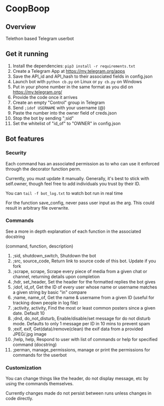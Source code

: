 # CoopBoop

## Overview
Telethon based Telegram userbot

## Get it running
1. Install the dependencies: `pip3 install -r requirements.txt`
2. Create a Telegram App at https://my.telegram.org/apps
3. Save the API_id and API_hash to their associated fields in config.json
4. Launch bot with `python cb.py` on Linux or `py cb.py` on Windows
5. Put in your phone number in the same format as you did on https://my.telegram.org/
6. Provide the code once it arrives
7. Create an empty "Control" group in Telegram
8. Send `;idof USERNAME` with your username (@)
9. Paste the number into the owner field of creds.json
10. Stop the bot by sending ";sid"
11. Set the whitelist of "id_of" to "OWNER" in config.json

## Bot features
### Security
Each command has an associated permission as to who can use it enforced through the decorator function perm.

Currently, you must update it manually. Generally, it's best to stick with self.owner, though feel free to add individuals you trust by their ID.

You can `tail -f bot_log.txt` to watch bot run in real time

For the function save_config, never pass user input as the arg. This could result in arbitrary file overwrite.

### Commands
See a more in depth explanation of each function in the associated docstring

(command, function, description)
1. ;sid, shutdown_switch, Shutdown the bot
2. ;src, source_code, Return link to source code of this bot. Update if you fork
3. ;scrape, scrape, Scrape every piece of media from a given chat or channel, returning details upon completion
4. ;hdr, set_header, Set the header for the formatted replies the bot gives
5. ;idof, id_of, Get the ID of every user whose name or username matches a given string by basic "in" compare
6. ;name, name_of, Get the name & username from a given ID (useful for tracking down people in log file)
7. ;activity, activity, Find the most or least common posters since a given date. Default 10
8. ;dnd, do_not_disturb, Enable/disable/set message for do not disturb mode. Defaults to only 1 message per ID in 10 mins to prevent spam
9. ;exif, exif, Get(data)/remove(clean) the exif data from a provided JPEG/.jpg image
10. ;help, help, Respond to user with list of commands or help for specified command (docstring)
11. ;perman, manage_permissions, manage or print the permissions for commands for the userbot

### Customization

You can change things like the header, do not display message, etc by using the commands themselves.

Currently changes made do not persist between runs unless changes in code directly.
